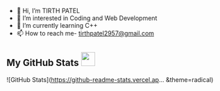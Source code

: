 - 👋 Hi, I’m TIRTH PATEL
- 👀 I’m interested in Coding and Web Development
- 🌱 I’m currently learning C++
- 📫 How to reach me- tirthpatel2957@gmail.com

<h2> My GitHub Stats <img src='https://media1.giphy.com/media/du3J3cXyzhj75IOgvA/giphy.gif?cid=ecf05e47x2g034i9pzwtzzsd3xgg2w9nr94t4tflbbgo3008&rid=giphy.gif' width='32px'> </h2>

![GitHub Stats](https://github-readme-stats.vercel.ap... &theme=radical) 

<!---
tirthpatel2543/tirthpatel2543 is a ✨ special ✨ repository because its `README.md` (this file) appears on your GitHub profile.
You can click the Preview link to take a look at your changes.
--->
